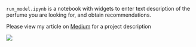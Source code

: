 
`run_model.ipynb` is a notebook with widgets to enter text description of the perfume you are looking for, and obtain recommendations. 


Please view my article on [Medium](https://medium.com/@longoclaire/perfume-recommendations-using-natural-language-processing-ad3e6736074c) for a project description

![](https://media.giphy.com/media/FAWjcnH16E276/giphy.gif)


